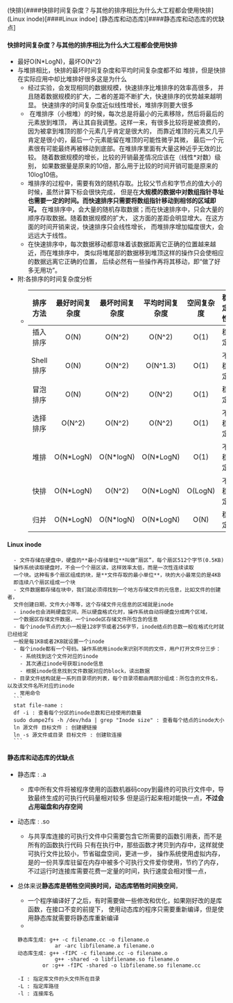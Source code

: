 (快排)[####快排时间复杂度？与其他的排序相比为什么大工程都会使用快排]
(Linux inode)[####Linux indoe]
(静态库和动态库)[####静态库和动态库的优缺点]

#### 快排时间复杂度？与其他的排序相比为什么大工程都会使用快排
- 最好O(N*LogN)，最坏O(N^2)
- 与堆排相比，快排的最坏时间复杂度和平均时间复杂度都不如
	堆排，但是快排在实际应用中却比堆排好很多这是为什么
	- 经过实验，会发现相同的数据规模，快速排序比堆排序的效率高很多，
	并且随着数据规模的扩大，二者的差距不断扩大，快速排序的优势越来越明显。
	快速排序的时间复杂度近似线性增长，堆排序则要大很多
	-  在堆排序（小根堆）的时候，每次总是将最小的元素移除，然后将最后的元素放到堆顶，
	再让其自我调整。这样一来，有很多比较将是被浪费的，因为被拿到堆顶的那个元素几乎肯定是很大的，
	而靠近堆顶的元素又几乎肯定是很小的，最后一个元素能留在堆顶的可能性微乎其微，
	最后一个元素很有可能最终再被移动到底部。在堆排序里面有大量这种近乎无效的比较。
	随着数据规模的增长，比较的开销最差情况应该在（线性*对数）级别，
	如果数据量是原来的10倍，那么用于比较的时间开销可能是原来的10log10倍。
	- 堆排序的过程中，需要有效的随机存取。比较父节点和字节点的值大小的时候，虽然计算下标会很快完成，
	但是在**大规模的数据中对数组指针寻址也需要一定的时间。而快速排序只需要将数组指针移动到相邻的区域即可。**
	在堆排序中，会大量的随机存取数据；而在快速排序中，只会大量的顺序存取数据。随着数据规模的扩大，
	这方面的差距会明显增大。在这方面的时间开销来说，快速排序只会线性增长，
	而堆排序增加幅度很大，会远远大于线性。
	- 在快速排序中，每次数据移动都意味着该数据距离它正确的位置越来越近，而在堆排序中，
	类似将堆尾部的数据移到堆顶这样的操作只会使相应的数据远离它正确的位置，
	后续必然有一些操作再将其移动，即“做了好多无用功”。
- 附:各排序的时间复杂度分析
	- 排序方法|最好时间复杂度|最坏时间复杂度|平均时间复杂度|空间复杂度|稳定性
	  :-: | :-: | :-: | :-: | :-: | :-:
	  插入排序|O(N)|O(N^2)|O(N^2)|O(1)|稳定
	  Shell排序|O(N)|O(N^2)|O(N^1.3)|O(1)|不稳定
	  冒泡排序|O(N)|O(N^2)|O(N^2)|O(1)|稳定
	  选择排序|O(N^2)|O(N^2)|O(N^2)|O(1)|不稳定
	  堆排|O(N*LogN)|O(N*logN)|O(N*LogN)|O(1)|不稳定
	  快排|O(N*LogN)|O(N^2)|O(N*LogN)|O(LogN)|不稳定
	  归并|O(N*LogN)|O(N*logN)|O(N*LogN)|O(N)|稳定

#### Linux inode
	  - 文件存储在硬盘中，硬盘的**最小存储单位**叫做“扇区”，每个扇区512个字节(0.5KB)
	  操作系统读取硬盘时，不会一个个扇区读，这样效率太低，而是一次性连续读取
	  一个块。这种有多个扇区组成的块，是**文件存取的最小单位**，块的大小最常见的是4KB
	  即连续八个扇区组成一个块
	  - 文件数据都存储在块中，我们就必须得找到一个地方存储文件的元信息，比如文件的创建者，
	  文件创建日期，文件大小等等，这个存储文件元信息的区域就是inode
	  - inode也会消耗硬盘空间，所以硬盘格式化时，操作系统自动将硬盘分成两个区域，
	  一个数据区存储文件数据，一个inode区存储文件所包含的信息
	  - 每个inode节点的大小一般是128字节或者256字节，inode结点的总数一般在格式化时就已经给定
	  一般是每1KB或者2KB就设置一个inode
	  - 每个inode都有一个号码。操作系统用inode来识别不同的文件，用户打开文件分三步：
		- 系统找到这个文件对应的inode
		- 其次通过inode号获取inode信息
		- 根据inode信息找到文件数据对应的block，读出数据
	  - 目录文件结构就是一系列目录项的列表，每个目录项都由两部分组成：所包含的文件名，以及该文件名所对应的inode
	  - 常用命令
	  ```
	  stat file-name :
	  df -i : 查看每个分区的inode总数和已经使用的数量
	  sudo dumpe2fs -h /dev/hda | grep "Inode size" : 查看每个结点的inode大小
	  ln 源文件 目标文件 : 创建硬链接
	  ln -s 源文件或目录 目标文件 : 创建软连接
	  ```

#### 静态库和动态库的优缺点
	
- 静态库 : .a
	- 库中所有文件将被程序使用的函数机器码copy到最终的可执行文件中，导致最终生成的可执行代码量相对较多
	但是运行起来相对能快一点，**不过会占用磁盘和内存空间**

- 动态库 : .so
	- 与共享库连接的可执行文件中只需要包含它所需要的函数引用表，而不是所有的函数执行代码
	只有在执行中，那些函数才拷贝到内存中，这样就使可执行文件比较小，节省磁盘空间，更进一步，
	操作系统使用虚拟内存，是的一份共享库驻留在内存中被多个可执行文件爱你使用，节约了内存，
	不过运行时连接库需要花费一定量的时间，执行速度会相对慢一点，

- 总体来说**静态库是牺牲空间换时间，动态库牺牲时间换空间**，
	- 一个程序编译好了之后，有时需要做一些修改和优化，如果刚好改的是库函数，在接口不变的前提下，
	使用动态库的程序只需要重新编译，但是使用静态库就需要将静态库重新编译
	- 
	```
	静态库生成: g++ -c filename.cc -o filename.o
				ar -arc libfilename.a filename.o
	动态库生成: g++ -fIPC -c filename.cc -o filename.o
				g++ -shared -o libfilename.so filename.o
			or :g++ -fIPC -shared -o libfilename.so filename.cc

	-I : 指定库文件的头文件所在目录
	-L : 指定库路径
	-l : 连接库名
	```


